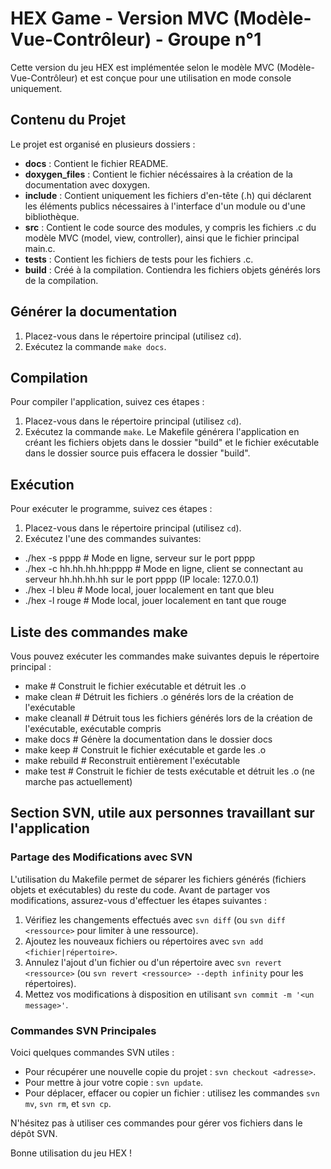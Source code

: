 # HEX Game - Version MVC (Modèle-Vue-Contrôleur) - Groupe n°1

Cette version du jeu HEX est implémentée selon le modèle MVC (Modèle-Vue-Contrôleur) et est conçue pour une utilisation en mode console uniquement.

## Contenu du Projet

Le projet est organisé en plusieurs dossiers :

- **docs** : Contient le fichier README.
- **doxygen_files** : Contient le fichier nécéssaires à la création de la documentation avec doxygen.
- **include** : Contient uniquement les fichiers d'en-tête (.h) qui déclarent les éléments publics nécessaires à l'interface d'un module ou d'une 
bibliothèque.
- **src** : Contient le code source des modules, y compris les fichiers .c du modèle MVC (model, view, controller), ainsi que le fichier principal main.c.
- **tests** : Contient les fichiers de tests pour les fichiers .c.
- **build** : Créé à la compilation. Contiendra les fichiers objets générés lors de la compilation.

## Générer la documentation

1. Placez-vous dans le répertoire principal (utilisez `cd`).
2. Exécutez la commande `make docs`.

## Compilation

Pour compiler l'application, suivez ces étapes :

1. Placez-vous dans le répertoire principal (utilisez `cd`).
2. Exécutez la commande `make`. Le Makefile générera l'application en créant les fichiers objets dans le dossier "build" et le fichier exécutable dans le 
dossier source puis effacera le dossier "build".

## Exécution

Pour exécuter le programme, suivez ces étapes :

1. Placez-vous dans le répertoire principal (utilisez `cd`).
2. Exécutez l'une des commandes suivantes:
- ./hex -s pppp               # Mode en ligne, serveur sur le port pppp
- ./hex -c hh.hh.hh.hh:pppp   # Mode en ligne, client se connectant au serveur hh.hh.hh.hh sur le port pppp (IP locale: 127.0.0.1)
- ./hex -l bleu               # Mode local, jouer localement en tant que bleu 
- ./hex -l rouge              # Mode local, jouer localement en tant que rouge

## Liste des commandes make

Vous pouvez exécuter les commandes make suivantes depuis le répertoire principal :

- make                        # Construit le fichier exécutable et détruit les .o
- make clean                  # Détruit les fichiers .o générés lors de la création de l'exécutable
- make cleanall               # Détruit tous les fichiers générés lors de la création de l'exécutable, exécutable compris
- make docs                   # Génère la documentation dans le dossier docs
- make keep                   # Construit le fichier exécutable et garde les .o
- make rebuild                # Reconstruit entièrement l'exécutable
- make test                   # Construit le fichier de tests exécutable et détruit les .o (ne marche pas actuellement)

## Section SVN, utile aux personnes travaillant sur l'application

### Partage des Modifications avec SVN

L'utilisation du Makefile permet de séparer les fichiers générés (fichiers objets et exécutables) du reste du code. Avant de partager vos modifications, 
assurez-vous d'effectuer les étapes suivantes :

1. Vérifiez les changements effectués avec `svn diff` (ou `svn diff <ressource>` pour limiter à une ressource).
2. Ajoutez les nouveaux fichiers ou répertoires avec `svn add <fichier|répertoire>`.
3. Annulez l'ajout d'un fichier ou d'un répertoire avec `svn revert <ressource>` (ou `svn revert <ressource> --depth infinity` pour les répertoires).
4. Mettez vos modifications à disposition en utilisant `svn commit -m '<un message>'`.

### Commandes SVN Principales

Voici quelques commandes SVN utiles :

- Pour récupérer une nouvelle copie du projet : `svn checkout <adresse>`.
- Pour mettre à jour votre copie : `svn update`.
- Pour déplacer, effacer ou copier un fichier : utilisez les commandes `svn mv`, `svn rm`, et `svn cp`.

N'hésitez pas à utiliser ces commandes pour gérer vos fichiers dans le dépôt SVN.

Bonne utilisation du jeu HEX !
